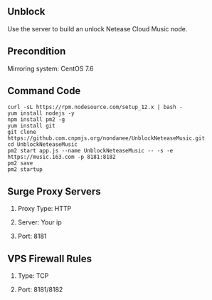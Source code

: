 ## Unblock

Use the server to build an unlock Netease Cloud Music node.

## Precondition

Mirroring system: CentOS 7.6

## Command Code

```
curl -sL https://rpm.nodesource.com/setup_12.x | bash -
yum install nodejs -y
npm install pm2 -g
yum install git
git clone https://github.com.cnpmjs.org/nondanee/UnblockNeteaseMusic.git
cd UnblockNeteaseMusic
pm2 start app.js --name UnblockNeteaseMusic -- -s -e https://music.163.com -p 8181:8182
pm2 save
pm2 startup
```

## Surge Proxy Servers

1. Proxy Type: HTTP

2. Server: Your ip

3. Port: 8181

## VPS Firewall Rules

1. Type: TCP

2. Port: 8181/8182
